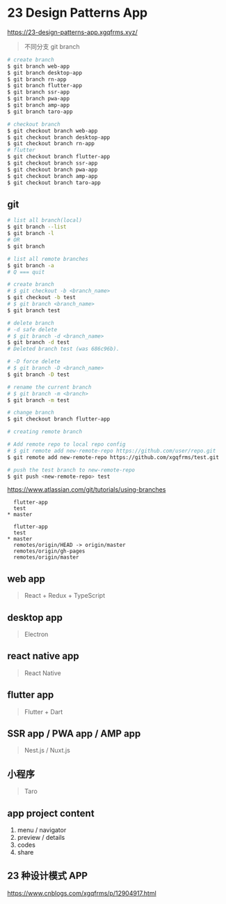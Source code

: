# 23 Design Patterns App

https://23-design-patterns-app.xgqfrms.xyz/

> 不同分支 git branch

```sh
# create branch
$ git branch web-app
$ git branch desktop-app
$ git branch rn-app
$ git branch flutter-app
$ git branch ssr-app
$ git branch pwa-app
$ git branch amp-app
$ git branch taro-app

# checkout branch
$ git checkout branch web-app
$ git checkout branch desktop-app
$ git checkout branch rn-app
# flutter
$ git checkout branch flutter-app
$ git checkout branch ssr-app
$ git checkout branch pwa-app
$ git checkout branch amp-app
$ git checkout branch taro-app


```

## git

```sh
# list all branch(local)
$ git branch --list
$ git branch -l
# OR
$ git branch

# list all remote branches
$ git branch -a
# Q === quit

# create branch
# $ git checkout -b <branch_name>
$ git checkout -b test
# $ git branch <branch_name>
$ git branch test

# delete branch
# -d safe delete
# $ git branch -d <branch_name>
$ git branch -d test
# Deleted branch test (was 686c96b).

# -D force delete
# $ git branch -D <branch_name>
$ git branch -D test

# rename the current branch
# $ git branch -m <branch>
$ git branch -m test

# change branch
$ git checkout branch flutter-app

```

```sh
# creating remote branch

# Add remote repo to local repo config
# $ git remote add new-remote-repo https://github.com/user/repo.git
$ git remote add new-remote-repo https://github.com/xgqfrms/test.git

# push the test branch to new-remote-repo
$ git push <new-remote-repo> test

```

https://www.atlassian.com/git/tutorials/using-branches

```code
  flutter-app
  test
* master

```

```code
  flutter-app
  test
* master
  remotes/origin/HEAD -> origin/master
  remotes/origin/gh-pages
  remotes/origin/master

```
## web app

> React + Redux + TypeScript

## desktop app

> Electron

## react native app

> React Native

## flutter app

> Flutter + Dart

## SSR app / PWA app / AMP app

> Nest.js / Nuxt.js

## 小程序

> Taro

## app project content

1. menu / navigator
2. preview / details
3. codes
4. share

## 23 种设计模式 APP

https://www.cnblogs.com/xgqfrms/p/12904917.html

